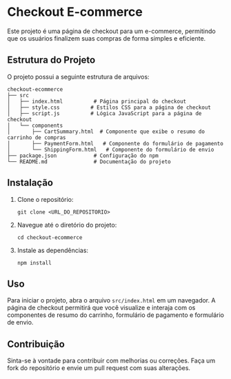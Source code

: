 # Checkout E-commerce

Este projeto é uma página de checkout para um e-commerce, permitindo que os usuários finalizem suas compras de forma simples e eficiente.

## Estrutura do Projeto

O projeto possui a seguinte estrutura de arquivos:

```
checkout-ecommerce
├── src
│   ├── index.html          # Página principal do checkout
│   ├── style.css          # Estilos CSS para a página de checkout
│   ├── script.js          # Lógica JavaScript para a página de checkout
│   └── components
│       ├── CartSummary.html  # Componente que exibe o resumo do carrinho de compras
│       ├── PaymentForm.html   # Componente do formulário de pagamento
│       └── ShippingForm.html   # Componente do formulário de envio
├── package.json            # Configuração do npm
└── README.md               # Documentação do projeto
```

## Instalação

1. Clone o repositório:
   ```
   git clone <URL_DO_REPOSITORIO>
   ```
2. Navegue até o diretório do projeto:
   ```
   cd checkout-ecommerce
   ```
3. Instale as dependências:
   ```
   npm install
   ```

## Uso

Para iniciar o projeto, abra o arquivo `src/index.html` em um navegador. A página de checkout permitirá que você visualize e interaja com os componentes de resumo do carrinho, formulário de pagamento e formulário de envio.

## Contribuição

Sinta-se à vontade para contribuir com melhorias ou correções. Faça um fork do repositório e envie um pull request com suas alterações.